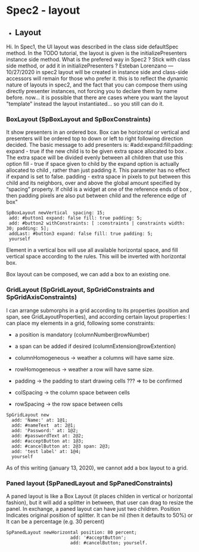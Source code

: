 # Spec2 - layout

- ## Layout

Hi. In Spec1, the UI layout was described in the class side defaultSpec method. In the TODO tutorial, the layout is given is the initializePresenters instance side method. What is the prefered way in Spec2 ? Stick with class side method, or add it in initializePresenters ?
Esteban Lorenzano
 —
10/27/2020
in spec2 layout will be created in instance side and class-side accessors will remain for those who prefer it.
this is to reflect the dynamic nature of layouts in spec2, and the fact that you can compose them using directly presenter instances, not forcing you to declare them by name before.
now... it is possible that there are cases where you want the layout "template" instead the layout instantiated... so you still can do it.

### BoxLayout (SpBoxLayout and SpBoxConstraints)

It show presenters in an ordered box. Box can be horizontal or vertical and
presenters will be ordered top to down or left to right following direction decided.
The basic message to add presenters is: #add:expand:fill:padding:
expand   - true if the new child is to be given extra space allocated to box .
     The extra space will be divided evenly between all children that use this option
fill   - true if space given to child by the expand option is actually allocated to child ,
     rather than just padding it. This parameter has no effect if expand is set to false.
padding  - extra space in pixels to put between this child and its neighbors, over and above
     the global amount specified by “spacing” property. If child is a widget at one of
     the reference ends of box , then padding pixels are also put between child and the
     reference edge of box"

```smalltalk
SpBoxLayout newVertical  spacing: 15;
 add: #button1 expand: false fill: true padding: 5;
 add: #button2 withConstraints: [ :constraints | constraints width: 30; padding: 5];
 addLast: #button3 expand: false fill: true padding: 5;
 yourself
```

Element in a vertical box will use all available horizontal space, and fill
vertical space according to the rules. This will be inverted with horizontal box.

Box layout can be composed, we can add a box to an existing one.

### GridLayout (SpGridLayout, SpGridConstraints and SpGridAxisConstraints)

I can arrange submorphs in a grid according to its properties (position and
span, see GridLayoutProperties), and according certain layout properties:
I can place my elements in a grid, following some constraints:

- a position is mandatory (columnNumber@rowNumber)
- a span can be added if desired (columnExtension@rowExtention)

- columnHomogeneous -> weather a columns will have same size.
- rowHomogeneous -> weather a row will have same size.
- padding -> the padding to start drawing cells ??? => to be confirmed
- colSpacing -> the column space between cells
- rowSpacing -> the row space between cells

```smalltalk
SpGridLayout new
  add: 'Name:' at: 1@1;
  add: #nameText  at: 2@1;
  add: 'Password:' at: 1@2;
  add: #passwordText at: 2@2;  
  add: #acceptButton at: 1@3;
  add: #cancelButton at: 2@3 span: 2@3;
  add: 'test label' at: 1@4;
  yourself
```  

As of this writing (january 13, 2020), we cannot add a box layout to a grid.

### Paned layout (SpPanedLayout and SpPanedConstraints)

A paned layout is like a Box Layout (it places childen in vertical or horizontal
fashion), but it will add a splitter in between, that user can drag to resize the panel.
In exchange, a paned layout can have just two children. Position Indicates
original position of splitter. It can be nil (then it defaults to 50%) or It can
be a percentage (e.g. 30 percent)

```smalltalk
SpPanedLayout newHorizontal position: 80 percent;
                        add: '#acceptButton';
                        add: #cancelButton; yourself.
```
